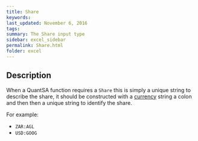 ```yaml
---
title: Share
keywords:
last_updated: November 6, 2016
tags:
summary: The Share input type
sidebar: excel_sidebar
permalink: Share.html
folder: excel
---
```


## Description

When a QuantSA function requires a `Share` this is simply a unique string to describe the share, it should be constructed with a [currency](Currency.html) string a colon and then then a unique string to identify the share.

For example:

 * `ZAR:AGL`
 * `USD:GOOG`
   

